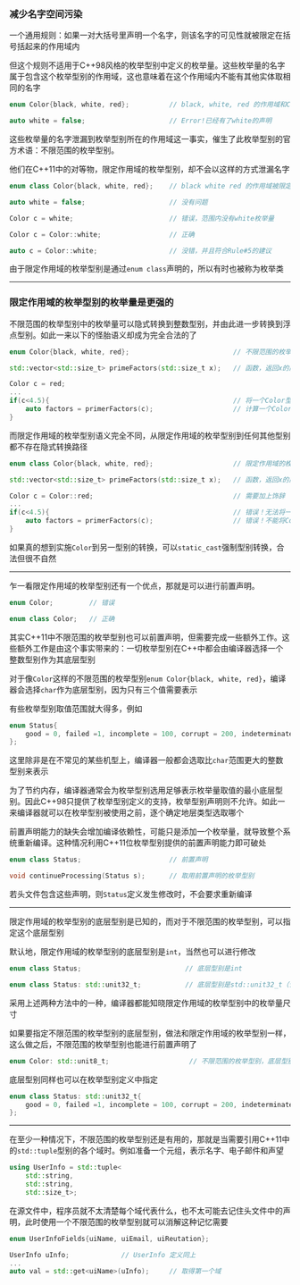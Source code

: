 ### 减少名字空间污染

一个通用规则：如果一对大括号里声明一个名字，则该名字的可见性就被限定在括号括起来的作用域内

但这个规则不适用于C++98风格的枚举型别中定义的枚举量。这些枚举量的名字属于包含这个枚举型别的作用域，这也意味着在这个作用域内不能有其他实体取相同的名字

```cpp
enum Color{black, white, red};          // black, white, red 的作用域和Color相同

auto white = false;                     // Error!已经有了white的声明

```

这些枚举量的名字泄漏到枚举型别所在的作用域这一事实，催生了此枚举型别的官方术语：不限范围的枚举型别。

他们在C++11中的对等物，限定作用域的枚举型别，却不会以这样的方式泄漏名字

```cpp
enum class Color{black, white, red};    // black white red 的作用域被限定在Color内

auto white = false;                     // 没有问题

Color c = white;                        // 错误，范围内没有white枚举量

Color c = Color::white;                 // 正确

auto c = Color::white;                  // 没错，并且符合Rule#5的建议
```

由于限定作用域的枚举型别是通过`enum class`声明的，所以有时也被称为枚举类

---

### 限定作用域的枚举型别的枚举量是更强的

不限范围的枚举型别中的枚举量可以隐式转换到整数型别，并由此进一步转换到浮点型别。如此一来以下的怪胎语义却成为完全合法的了

```cpp
enum Color{black, white, red};                          // 不限范围的枚举型别

std::vector<std::size_t> primeFactors(std::size_t x);   // 函数，返回x的质因数

Color c = red;
...
if(c<4.5){                                              // 将一个Color型别和double做比较
    auto factors = primerFactors(c);                    // 计算一个Color值的质因数
}
```

而限定作用域的枚举型别语义完全不同，从限定作用域的枚举型别到任何其他型别都不存在隐式转换路径

```cpp
enum class Color{black, white, red};                    // 限定作用域的枚举型别

std::vector<std::size_t> primeFactors(std::size_t x);   // 函数，返回x的质因数

Color c = Color::red;                                   // 需要加上饰辞
...
if(c<4.5){                                              // 错误！无法将一个Color型别和double做比较
    auto factors = primerFactors(c);                    // 错误！不能将Color参数传入要求std::size_t的函数
}
```

如果真的想到实施`Color`到另一型别的转换，可以`static_cast`强制型别转换，合法但很不自然

---

乍一看限定作用域的枚举型别还有一个优点，那就是可以进行前置声明。

```cpp
enum Color;         // 错误

enum class Color;   // 正确
```

其实C++11中不限范围的枚举型别也可以前置声明，但需要完成一些额外工作。这些额外工作是由这个事实带来的：一切枚举型别在C++中都会由编译器选择一个整数型别作为其底层型别

对于像`Color`这样的不限范围的枚举型别`enum Color{black, white, red}`，编译器会选择`char`作为底层型别，因为只有三个值需要表示

有些枚举型别取值范围就大得多，例如

```cpp
enum Status{
    good = 0, failed =1, incomplete = 100, corrupt = 200, indeterminate = 0xFFFFFFFF
};
```

这里除非是在不常见的某些机型上，编译器一般都会选取比`char`范围更大的整数型别来表示

为了节约内存，编译器通常会为枚举型别选用足够表示枚举量取值的最小底层型别。因此C++98只提供了枚举型别定义的支持，枚举型别声明则不允许。如此一来编译器就可以在枚举型别被使用之前，逐个确定地层类型选取哪个

前置声明能力的缺失会增加编译依赖性，可能只是添加一个枚举量，就导致整个系统重新编译。这种情况利用C++11位枚举型别提供的前置声明能力即可破处

```cpp
enum class Status;                      // 前置声明

void continueProcessing(Status s);      // 取用前置声明的枚举型别
```

若头文件包含这些声明，则`Status`定义发生修改时，不会要求重新编译

---

限定作用域的枚举型别的底层型别是已知的，而对于不限范围的枚举型别，可以指定这个底层型别

默认地，限定作用域的枚举型别的底层型别是`int`，当然也可以进行修改

```cpp
enum class Status;                          // 底层型别是int

enum class Status: std::unit32_t;           // 底层型别是std::unit32_t（该型别在<cstdint>中包含）
```

采用上述两种方法中的一种，编译器都能知晓限定作用域的枚举型别中的枚举量尺寸

如果要指定不限范围的枚举型别的底层型别，做法和限定作用域的枚举型别一样，这么做之后，不限范围的枚举型别也能进行前置声明了

```cpp
enum Color: std::unit8_t;                    // 不限范围的枚举型别，底层型别是std::unit8_t
```

底层型别同样也可以在枚举型别定义中指定

```cpp
enum class Status: std::unit32_t{
    good = 0, failed =1, incomplete = 100, corrupt = 200, indeterminate = 0xFFFFFFFF
};
```

---

在至少一种情况下，不限范围的枚举型别还是有用的，那就是当需要引用C++11中的`std::tuple`型别的各个域时。例如准备一个元组，表示名字、电子邮件和声望

```cpp
using UserInfo = std::tuple<
    std::string, 
    std::string, 
    std::size_t>;
```

在源文件中，程序员就不太清楚每个域代表什么，也不太可能去记住头文件中的声明，此时使用一个不限范围的枚举型别就可以消解这种记忆需要

```cpp
enum UserInfoFields{uiName, uiEmail, uiReutation};

UserInfo uInfo;             // UserInfo 定义同上
...
auto val = std::get<uiName>(uInfo);     // 取得第一个域
```
